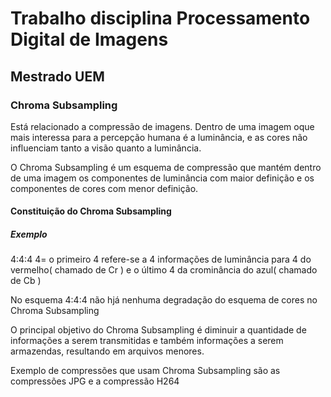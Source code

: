 <h1>Trabalho disciplina Processamento Digital de Imagens</h1>
<h2>Mestrado UEM</h2>
<h3>Chroma Subsampling</h3>
<p>Está relacionado a compressão de imagens. Dentro de uma imagem oque mais interessa para a percepção humana é a luminância, e as cores não influenciam tanto a visão quanto a luminância.  </p>
<p>O Chroma Subsampling é um esquema de compressão que mantém dentro de uma imagem os componentes de luminância com maior definição e os componentes de cores com menor definição.</p>
<h4>Constituição do Chroma Subsampling</h4>
<h5>Exemplo</h5>
<p>4:4:4 4= o primeiro 4 refere-se a 4 informações de luminância para 4 do vermelho( chamado de Cr ) e o último 4 da crominância do azul( chamado de Cb )   </p>
<p>No esquema 4:4:4 não hjá nenhuma degradação do esquema de cores no Chroma 
Subsampling</p>
<p>O principal objetivo do Chroma Subsampling é diminuir a quantidade de informações a serem transmitidas e também informações a serem armazendas, resultando em arquivos menores.</p>
<p>Exemplo de compressões que usam Chroma Subsampling são as compressões JPG e a compressão H264</p>
